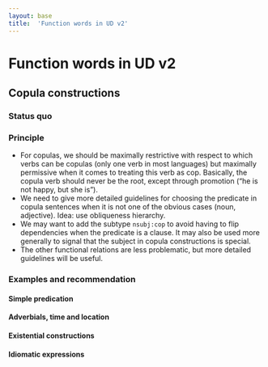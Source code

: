 ```yaml
---
layout: base
title:  'Function words in UD v2'
---
```


# Function words in UD v2

<!-- Background -->

## Copula constructions 

### Status quo

### Principle

* For copulas, we should be maximally restrictive with respect to which verbs can be copulas (only one verb in most languages) but maximally permissive when it comes to treating this verb as cop. Basically, the copula verb should never be the root, except through promotion (“he is not happy, but she is”). 
* We need to give more detailed guidelines for choosing the predicate in copula sentences when it is not one of the obvious cases (noun, adjective). Idea: use obliqueness hierarchy.
* We may want to add the subtype `nsubj:cop` to avoid having to flip dependencies when the predicate is a clause. It may also be used more generally to signal that the subject in copula constructions is special.
* The other functional relations are less problematic, but more detailed guidelines will be useful.

### Examples and recommendation

#### Simple predication

#### Adverbials, time and location

#### Existential constructions 

#### Idiomatic expressions 
